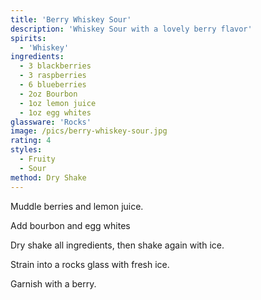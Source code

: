 ```yaml
---
title: 'Berry Whiskey Sour'
description: 'Whiskey Sour with a lovely berry flavor'
spirits:
  - 'Whiskey'
ingredients:
  - 3 blackberries
  - 3 raspberries
  - 6 blueberries
  - 2oz Bourbon
  - 1oz lemon juice
  - 1oz egg whites
glassware: 'Rocks'
image: /pics/berry-whiskey-sour.jpg
rating: 4
styles:
  - Fruity
  - Sour
method: Dry Shake
---
```


Muddle berries and lemon juice.

Add bourbon and egg whites

Dry shake all ingredients, then shake again with ice.  

Strain into a rocks glass with fresh ice.

Garnish with a berry.
